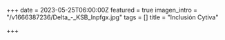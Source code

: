 +++
date = 2023-05-25T06:00:00Z
featured = true
imagen_intro = "/v1666387236/Delta_-_KSB_lnpfgx.jpg"
tags = []
title = "Inclusión Cytiva"

+++